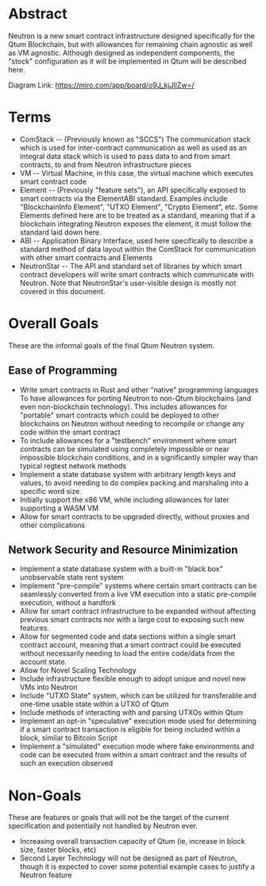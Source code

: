 # Abstract
Neutron is a new smart contract infrastructure designed specifically for the Qtum Blockchain, but with allowances for remaining chain agnostic as well as VM agnostic. Although designed as independent components, the "stock" configuration as it will be implemented in Qtum will be described here. 

Diagram Link: https://miro.com/app/board/o9J_kjJIlZw=/


# Terms

* ComStack -- (Previously known as "SCCS") The communication stack which is used for inter-contract communication as well as used as an integral data stack which is used to pass data to and from smart contracts, to and from Neutron infrastructure pieces
* VM -- Virtual Machine, in this case, the virtual machine which executes smart contract code
* Element -- (Previously "feature sets"), an API specifically exposed to smart contracts via the ElementABI standard. Examples include "BlockchainInfo Element", "UTXO Element", "Crypto Element", etc. Some Elements defined here are to be treated as a standard, meaning that if a blockchain integrating Neutron exposes the element, it must follow the standard laid down here. 
* ABI -- Application Binary Interface, used here specifically to describe a standard method of data layout within the ComStack for communication with other smart contracts and Elements
* NeutronStar -- The API and standard set of libraries by which smart contract developers will write smart contracts which communicate with Neutron. Note that NeutronStar's user-visible design is mostly not covered in this document.

# Overall Goals

These are the informal goals of the final Qtum Neutron system. 

## Ease of Programming

* Write smart contracts in Rust and other "native" programming languages
To have allowances for porting Neutron to non-Qtum blockchains (and even non-blockchain technology). This includes allowances for "portable" smart contracts which could be deployed to other blockchains on Neutron without needing to recompile or change any code within the smart contract
* To include allowances for a "testbench" environment where smart contracts can be simulated using completely impossible or near impossible blockchain conditions, and in a significantly simpler way than typical regtest network methods
* Implement a state database system with arbitrary length keys and values, to avoid needing to do complex packing and marshaling into a specific word size.
* Initially support the x86 VM, while including allowances for later supporting a WASM VM
* Allow for smart contracts to be upgraded directly, without proxies and other complications 

## Network Security and Resource Minimization

* Implement a state database system with a built-in "black box" unobservable state rent system
* Implement "pre-compile" systems where certain smart contracts can be seamlessly converted from a live VM execution into a static pre-compile execution, without a hardfork
* Allow for smart contract infrastructure to be expanded without affecting previous smart contracts nor with a large cost to exposing such new features.
* Allow for segmented code and data sections within a single smart contract account, meaning that a smart contract could be executed without necessarily needing to load the entire code/data from the account state.
* Allow for Novel Scaling Technology
* Include infrastructure flexible enough to adopt unique and novel new VMs into Neutron
* Include "UTXO State" system, which can be utilized for transferable and one-time usable state within a UTXO of Qtum
* Include methods of interacting with and parsing UTXOs within Qtum 
* Implement an opt-in "speculative" execution mode used for determining if a smart contract transaction is eligible for being included within a block, similar to Bitcoin Script
* Implement a "simulated" execution mode where fake environments and code can be executed from within a smart contract and the results of such an execution observed

# Non-Goals

These are features or goals that will not be the target of the current specification and potentially not handled by Neutron ever.

* Increasing overall transaction capacity of Qtum (ie, increase in block size, faster blocks, etc)
* Second Layer Technology will not be designed as part of Neutron, though it is expected to cover some potential example cases to justify a Neutron feature
